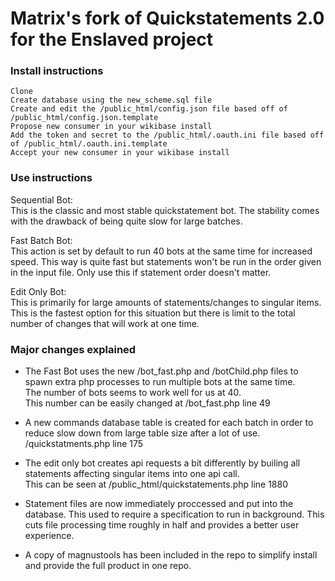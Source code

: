 # Matrix's fork of Quickstatements 2.0 for the Enslaved project

### Install instructions
```
Clone
Create database using the new_scheme.sql file
Create and edit the /public_html/config.json file based off of /public_html/config.json.template
Propose new consumer in your wikibase install
Add the token and secret to the /public_html/.oauth.ini file based off of /public_html/.oauth.ini.template
Accept your new consumer in your wikibase install
```

### Use instructions
Sequential Bot: \
This is the classic and most stable quickstatement bot. The stability comes with the drawback of being quite slow for large batches.

Fast Batch Bot: \
This action is set by default to run 40 bots at the same time for increased speed. This way is quite fast but statements won't be run in the order given in the input file. Only use this if statement order doesn't matter.

Edit Only Bot: \
This is primarily for large amounts of statements/changes to singular items. This is the fastest option for this situation but there is limit to the total number of changes that will work at one time.

### Major changes explained
* The Fast Bot uses the new /bot_fast.php and /botChild.php files to spawn extra php processes to run multiple bots at the same time. \
The number of bots seems to work well for us at 40. \
This number can be easily changed at /bot_fast.php line 49

* A new commands database table is created for each batch in order to reduce slow down from large table size after a lot of use. \
/quickstatments.php line 175

* The edit only bot creates api requests a bit differently by builing all statements affecting singular items into one api call. \
This can be seen at /public_html/quickstatements.php line 1880

* Statement files are now immediately proccessed and put into the database. This used to require a specification to run in background. This cuts file processing time roughly in half and provides a better user experience.

* A copy of magnustools has been included in the repo to simplify install and provide the full product in one repo.


